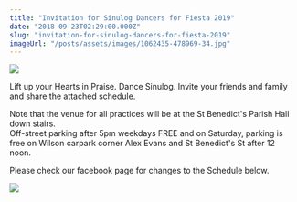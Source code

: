 ```yaml
---
title: "Invitation for Sinulog Dancers for Fiesta 2019"
date: "2018-09-23T02:29:00.000Z"
slug: "invitation-for-sinulog-dancers-for-fiesta-2019"
imageUrl: "/posts/assets/images/1062435-478969-34.jpg"
---
```


![](https://i0.wp.com/santonino-nz.org/wp-content/uploads/2018/09/1062435-478969-34.jpg?resize=780%2C336)

Lift up your Hearts in Praise. Dance Sinulog. Invite your friends and family and share the attached schedule.

Note that the venue for all practices will be at the St Benedict's Parish Hall down stairs.  
Off-street parking after 5pm weekdays FREE and on Saturday, parking is free on Wilson carpark corner Alex Evans and St Benedict's St after 12 noon.

Please check our facebook page for changes to the Schedule below.

![](https://i0.wp.com/santonino-nz.org/wp-content/uploads/2018/09/42242381_10156117870211523_2073511546520076288_n.png?resize=748%2C433)